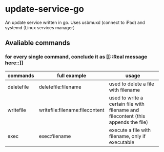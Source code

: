 # update-service-go

An update service written in go. Uses usbmuxd (connect to iPad) and systemd
(Linux services manager)

## Avaliable commands

### for every single command, conclude it as [[::Real message here::]]

| commands   | full example                   | usage                                                                              |
| ---------- | ------------------------------ | ---------------------------------------------------------------------------------- |
| deletefile | deletefile:filename            | used to delete a file with filename                                                |
| writefile  | writefile:filename:filecontent | used to write a certain file with filename and filecontent (this appends the file) |
| exec       | exec:filename                  | execute a file with filename, only if executable                                   |
